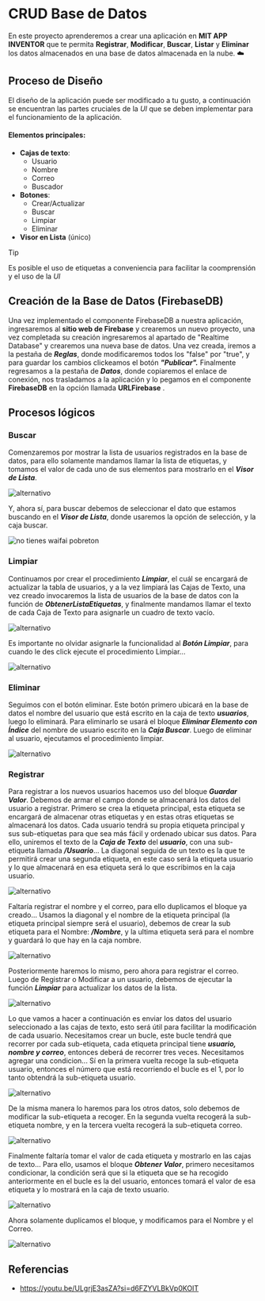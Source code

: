 # CRUD Base de Datos

En este proyecto aprenderemos a crear una aplicación en __MIT APP INVENTOR__ que te permita **Registrar**, **Modificar**, **Buscar**, **Listar** y **Eliminar** los datos almacenados en una base de datos almacenada en la nube. :cloud: 

## Proceso de Diseño
El diseño de la aplicación puede ser modificado a tu gusto, a continuación se encuentran las partes cruciales de la _UI_ que se deben implementar para el funcionamiento de la aplicación.
#### Elementos principales:
- **Cajas de texto**:
	- Usuario
	- Nombre
	- Correo
	- Buscador
- **Botones**:
	- Crear/Actualizar
	- Buscar
	- Limpiar
	- Eliminar
- **Visor en Lista** (único)
> [!TIP]
> Es posible el uso de etiquetas a conveniencia para facilitar la coomprensión y el uso de la _UI_

## Creación de la Base de Datos (FirebaseDB)
Una vez implementado el componente FirebaseDB a nuestra aplicación, ingresaremos al __sitio web de Firebase__ y crearemos un nuevo proyecto, una vez completada su creación ingresaremos al apartado de "Realtime Database" y crearemos una nueva base de datos. Una vez creada, iremos a la pestaña de ___Reglas___, donde modificaremos todos los "false" por "true", y para guardar los cambios clickeamos el botón ___"Publicar".___
Finalmente regresamos a la pestaña de ___Datos___, donde copiaremos el enlace de conexión, nos trasladamos a la aplicación y lo pegamos en el componente __FirebaseDB__ en la opción llamada __URLFirebase__ .

## Procesos lógicos

### Buscar
Comenzaremos por mostrar la lista de usuarios registrados en la base de datos, para ello solamente mandamos llamar la lista de etiquetas, y tomamos el valor de cada uno de sus elementos para mostrarlo en el ___Visor de Lista___.

![alternativo](images/mostrar.png)

Y, ahora sí, para buscar debemos de seleccionar el dato que estamos buscando en el ___Visor de Lista___, donde usaremos la opción de selección, y la caja buscar.

![no tienes waifai pobreton](images/buscar.png)

### Limpiar
Continuamos por crear el procedimiento ___Limpiar___, el cuál se encargará de actualizar la tabla de usuarios, y a la vez limpiará las Cajas de Texto, una vez creado invocaremos la lista de usuarios de la base de datos con la función de ___ObtenerListaEtiquetas___, y finalmente mandamos llamar el texto de cada Caja de Texto para asignarle un cuadro de texto vacío.

![alternativo](images/limpiar.png)

Es importante no olvidar asignarle la funcionalidad al ___Botón Limpiar___, para cuando le des click ejecute el procedimiento Limpiar... 

![alternativo](images/limpiar2.png)

### Eliminar

Seguimos con el botón eliminar. Este botón primero ubicará en la base de datos el nombre del usuario que está
escrito en la caja de texto ___usuarios___, luego lo eliminará. Para eliminarlo se usará el bloque ___Eliminar Elemento con Índice___ del nombre de usuario escrito en la ___Caja Buscar___.
Luego de eliminar al usuario, ejecutamos el procedimiento limpiar.

![alternativo](images/eliminar.png)

### Registrar

Para registrar a los nuevos usuarios hacemos uso del bloque ___Guardar Valor___. Debemos de armar el campo donde se almacenará los datos del usuario a registrar. Primero se crea la etiqueta principal, esta etiqueta se encargará de almacenar otras etiquetas y en estas otras etiquetas se almacenará los datos. Cada usuario tendrá su propia etiqueta principal y sus sub-etiquetas para que sea más fácil y ordenado ubicar sus datos.
Para ello, uniremos el texto de la ___Caja de Texto___ del ___usuario___, con una sub-etiqueta llamada ___/Usuario___... 
La diagonal seguida de un texto es la que te permitirá crear una segunda etiqueta, en este caso será la etiqueta usuario y lo que almacenará en esa etiqueta será lo que escribimos en la caja usuario.

![alternativo](images/registrar1.png)

Faltaría registrar el nombre y el correo, para ello duplicamos el bloque ya creado...
Usamos la diagonal y el nombre de la etiqueta principal (la etiqueta principal siempre será el usuario), debemos de crear la sub etiqueta para el Nombre: ___/Nombre___, y la ultima etiqueta será para el nombre y guardará lo que hay en la caja nombre. 

![alternativo](images/registrar2.png)

Posteriormente haremos lo mismo, pero ahora para registrar el correo.
Luego de Registrar o Modificar a un usuario, debemos de ejecutar la función ___Limpiar___ para actualizar los datos de la lista.

![alternativo](images/registrar3.png)

Lo que vamos a hacer a continuación es enviar los datos del usuario seleccionado a las cajas de texto, esto será útil para facilitar la modificación de cada usuario. Necesitamos crear un bucle, este bucle tendrá que recorrer por cada sub-etiqueta, cada etiqueta principal tiene ___usuario, nombre y correo___, entonces deberá de recorrer tres veces. Necesitamos agregar una condicion... Sí en la primera vuelta recoge la sub-etiqueta usuario, entonces el número que está recorriendo el bucle es el 1, por lo tanto obtendrá la sub-etiqueta usuario.

![alternativo](images/registrar4.png)

De la misma manera lo haremos para los otros datos, solo debemos de modificar la sub-etiqueta a recoger.
En la segunda vuelta recogerá la sub-etiqueta nombre, y en la tercera vuelta recogerá la sub-etiqueta correo.

![alternativo](images/registrar5.png)

Finalmente faltaría tomar el valor de cada etiqueta y mostrarlo en las cajas de texto... Para ello,  usamos el bloque ___Obtener Valor___, primero necesitamos condicionar, la condición será que si la etiqueta que se ha recogido anteriormente en el bucle es la del usuario, entonces tomará el valor de esa etiqueta y lo mostrará en la caja de texto usuario.

![alternativo](images/registrar6.png)

Ahora solamente duplicamos el bloque, y modificamos para el Nombre y el Correo.

![alternativo](images/registrar7.png)

## Referencias
- https://youtu.be/ULgrjE3asZA?si=d6FZYVLBkVp0KOIT